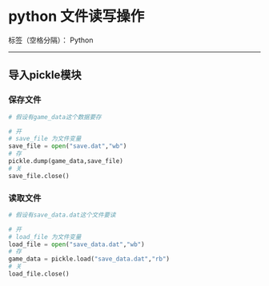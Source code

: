 # python 文件读写操作

标签（空格分隔）： Python

---

## 导入pickle模块
### 保存文件
```python
# 假设有game_data这个数据要存

# 开
# save_file 为文件变量
save_file = open("save.dat","wb")
# 存
pickle.dump(game_data,save_file)
# 关
save_file.close()
```

### 读取文件
```python
# 假设有save_data.dat这个文件要读

# 开
# load_file 为文件变量
load_file = open("save_data.dat","wb")
# 存
game_data = pickle.load("save_data.dat","rb")
# 关
load_file.close()
```





